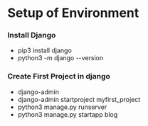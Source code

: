 # Setup of Environment
### Install Django
* pip3 install django
* python3 -m django --version

### Create First Project in django
* django-admin
* django-admin startproject myfirst_project
* python3 manage.py runserver
* python3 manage.py startapp blog